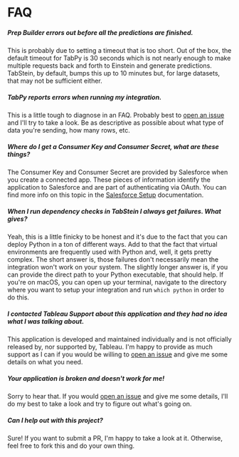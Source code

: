 # FAQ

##### Prep Builder errors out before all the predictions are finished.

This is probably due to setting a timeout that is too short. Out of the box, the default timeout for TabPy is 30 seconds which is not nearly enough to make multiple requests back and forth to Einstein and generate predictions. TabStein, by default, bumps this up to 10 minutes but, for large datasets, that may not be sufficient either.

##### TabPy reports errors when running my integration.

This is a little tough to diagnose in an FAQ. Probably best to [open an issue](https://github.com/jhegele/TabStein/issues) and I'll try to take a look. Be as descriptive as possible about what type of data you're sending, how many rows, etc.

##### Where do I get a Consumer Key and Consumer Secret, what are these things?

The Consumer Key and Consumer Secret are provided by Salesforce when you create a connected app. These pieces of information identify the application to Salesforce and are part of authenticating via OAuth. You can find more info on this topic in the [Salesforce Setup](salesforce-setup.md) documentation.

##### When I run dependency checks in TabStein I always get failures. What gives?

Yeah, this is a little finicky to be honest and it's due to the fact that you can deploy Python in a ton of different ways. Add to that the fact that virtual environments are frequently used with Python and, well, it gets pretty complex. The short answer is, those failures don't necessarily mean the integration won't work on your system. The slightly longer answer is, if you can provide the direct path to your Python executable, that should help. If you're on macOS, you can open up your terminal, navigate to the directory where you want to setup your integration and run `which python` in order to do this.

##### I contacted Tableau Support about this application and they had no idea what I was talking about.

This application is developed and maintained individually and is not officially released by, nor supported by, Tableau. I'm happy to provide as much support as I can if you would be willing to [open an issue](https://github.com/jhegele/TabStein/issues) and give me some details on what you need.

##### Your application is broken and doesn't work for me!

Sorry to hear that. If you would [open an issue](https://github.com/jhegele/TabStein/issues) and give me some details, I'll do my best to take a look and try to figure out what's going on.

##### Can I help out with this project?

Sure! If you want to submit a PR, I'm happy to take a look at it. Otherwise, feel free to fork this and do your own thing.